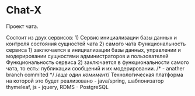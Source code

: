 # Chat-X
Проект чата.

Состоит из двух сервисов: 1) Сервис инициализации базы данных и контроля состояния сущностей чата 2) самого чата
Функциональность сервиса 1) заключается в инициализации базы данных, управлении и модерировании сущностями администраторов и пользователей 
Функциональность сервиса 2) заключается в функциональности самого чата, то есть: публикации сообщений и их модерировании.
/* - anather branch commited */
/*еще один комимент*/
Технологическая платформа на которой это будет реализовано - java/spring, шаблонизатор thymeleaf, js -  jquery, RDMS - PostgreSQL 
